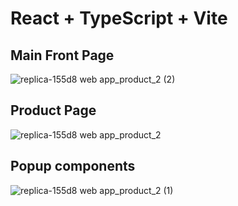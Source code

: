 # React + TypeScript + Vite

## Main Front Page
![replica-155d8 web app_product_2 (2)](https://github.com/user-attachments/assets/f1b818bf-c1c6-4cc9-961a-8ee8735e5915)

## Product Page
![replica-155d8 web app_product_2](https://github.com/user-attachments/assets/e0593985-6703-44cb-b72c-2770ef0cb2ac)

## Popup components
![replica-155d8 web app_product_2 (1)](https://github.com/user-attachments/assets/bb14380c-6914-4755-8d74-9e01a680cc33)
